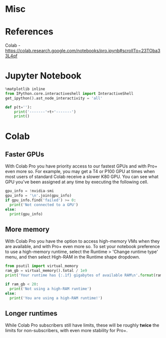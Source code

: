 # Misc
# References

Colab - https://colab.research.google.com/notebooks/pro.ipynb#scrollTo=23TOba33L4qf

# Jupyter Notebook

```py
%matplotlib inline 
from IPython.core.interactiveshell import InteractiveShell
get_ipython().ast_node_interactivity = 'all'

def p(t=''):
    print('-------'+t+'-------')
    print()
```

# Colab



## Faster GPUs

With Colab Pro you have priority access to our fastest GPUs and with Pro+ even more so. For example, you may get a T4 or P100 GPU at times when most users of standard Colab receive a slower K80 GPU. You can see what GPU you've been assigned at any time by executing the following cell.

```py
gpu_info = !nvidia-smi
gpu_info = '\n'.join(gpu_info)
if gpu_info.find('failed') >= 0:
  print('Not connected to a GPU')
else:
  print(gpu_info) 
```

## More memory

With Colab Pro you have the option to access high-memory VMs when they are available, and with Pro+ even more so. To set your notebook preference to use a high-memory runtime, select the Runtime > 'Change runtime type' menu, and then select High-RAM in the Runtime shape dropdown.

```python
from psutil import virtual_memory
ram_gb = virtual_memory().total / 1e9
print('Your runtime has {:.1f} gigabytes of available RAM\n'.format(ram_gb))

if ram_gb < 20:
  print('Not using a high-RAM runtime')
else:
  print('You are using a high-RAM runtime!')
```

## Longer runtimes

While Colab Pro subscribers still have limits, these will be roughly **twice** the limits for non-subscribers, with even more stability for Pro+.